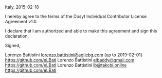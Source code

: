 Italy, 2015-02-18

I hereby agree to the terms of the Dosyt Individual Contributor License
Agreement v1.0.

I declare that I am authorized and able to make this agreement and sign this
declaration.

Signed,

Lorenzo Battistini lorenzo.battistini@agilebg.com (up to 2019-02-01) https://github.com/eLBati
Lorenzo Battistini elbaddy@gmail.com https://github.com/eLBati
Lorenzo Battistini lb@takobi.online https://github.com/eLBati
